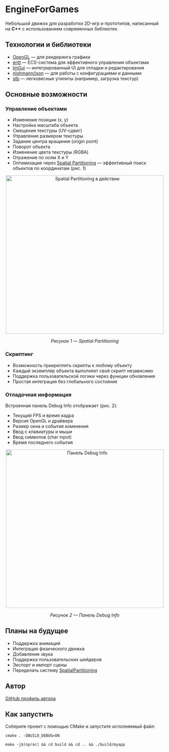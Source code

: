 # EngineForGames

Небольшой движок для разработки 2D-игр и прототипов, написанный на <b>C++</b> с использованием современных библиотек.

## Технологии и библиотеки

<ul>
  <li><a href="https://ru.wikipedia.org/wiki/OpenGL" target="_blank">OpenGL</a> — для рендеринга графики</li>
  <li><a href="https://github.com/skypjack/entt">entt</a> — ECS-система для эффективного управления объектами</li>
  <li><a href="https://github.com/ocornut/imgui">ImGui</a> — интегрированный UI для отладки и редактирования</li>
  <li><a href="https://github.com/nlohmann/json">nlohmann/json</a> — для работы с конфигурациями и данными</li>
  <li><a href="https://github.com/nothings/stb">stb</a> — легковесные утилиты (например, загрузка текстур)</li>
</ul>

## Основные возможности

<h3>Управление объектами</h3>
<ul>
  <li>Изменение позиции (x, y)</li>
  <li>Настройка масштаба объекта</li>
  <li>Смещение текстуры (UV-сдвиг)</li>
  <li>Управление размером текстуры</li>
  <li>Задание центра вращения (origin point)</li>
  <li>Поворот объекта</li>
  <li>Изменение цвета текстуры (RGBA)</li>
  <li>Отражение по осям X и Y</li>
  <li>Оптимизация через <a href="https://en.wikipedia.org/wiki/Space_partitioning" target="_blank">Spatial Partitioning</a> — эффективный поиск объектов по координатам (рис. 1)</li>
</ul>

<div align="center">
  <img src="https://github.com/user-attachments/assets/6bd29aa1-7970-4528-b586-230cafcd9366" alt="Spatial Partitioning в действии" width="500">
  <p><em>Рисунок 1 — Spatial Partitioning</em></p>
</div>

<h3>Скриптинг</h3>

<ul>
  <li>Возможность прикреплять скрипты к любому объекту</li>
  <li>Каждый экземпляр объекта выполняет свой скрипт независимо</li>
  <li>Поддержка пользовательской логики через функции обновления</li>
  <li>Простая интеграция без глобального состояния</li>
</ul>

<h3>Отладочная информация</h3>

Встроенная панель Debug Info отображает (рис. 2):

<ul>
  <li>Текущий FPS и время кадра</li>
  <li>Версия OpenGL и драйвера</li>
  <li>Размер окна и события изменения</li>
  <li>Ввод с клавиатуры и мыши</li>
  <li>Ввод символов (char input)</li>
  <li>Время последнего события</li>
</ul>

<div align="center">
  <img src="https://github.com/user-attachments/assets/12a521a4-eff9-4a45-ad9c-0677f22cbc58" alt="Панель Debug Info" width="500">
  <p><em>Рисунок 2 — Панель Debug Info</em></p>
</div>

## Планы на будущее

<ul>
  <li>Поддержка анимаций</li>
  <li>Интеграция физического движка</li>
  <li>Добавление звука</li>
  <li>Поддержка пользовательских шейдеров</li>
  <li>Экспорт и импорт сцены</li>
  <li>Переделать систему <a href="https://en.wikipedia.org/wiki/Space_partitioning" target="_blank">SpatialPartitioning</a></li>
</ul>

## Автор

<a href="https://github.com/sksi1217" target="_blank">GitHub профиль автора</a>


## Как запустить

Соберите проект с помощью CMake и запустите исполняемый файл:
```
cmake . -DBUILD_DEBUG=ON
```
```
make -j$(nproc) && cd build && cd .. && ./build/myapp
```
